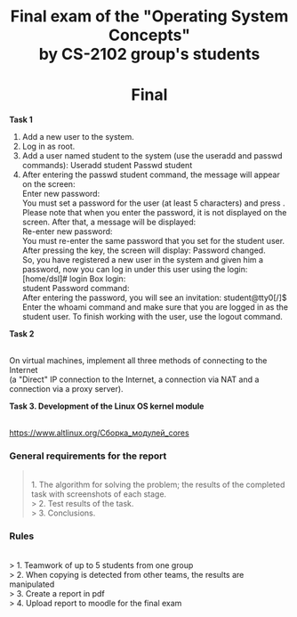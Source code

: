<h1 align="center">
Final exam of the "Operating System Concepts"
<br /> by CS-2102 group's students
</h1>

<h1 align="center">
	Final
</h1>

**Task 1**

1. Add a new user to the system.
2. Log in as root.
3. Add a user named student to the system (use the useradd and passwd commands): Useradd student Passwd student
4. After entering the passwd student command, the message will appear on the screen:
<br /> Enter new password:
<br /> You must set a password for the user (at least 5 characters) and press <Enter>. 
<br /> Please note that when you enter the password, it is not displayed on the screen. After that, a message will be displayed: 
<br /> Re-enter new password: 
<br /> You must re-enter the same password that you set for the student user. After pressing the <Enter> key, the screen will display: Password changed. 
<br /> So, you have registered a new user in the system and given him a password, now you can log in under this user using the login: [home/dsl]# login Box login: 
<br /> student Password command: 
<br /> After entering the password, you will see an invitation: student@tty0[/]$ 
<br /> Enter the whoami command and make sure that you are logged in as the student user. To finish working with the user, use the logout command. 
 
**Task 2**
	
<br /> On virtual machines, implement all three methods of connecting to the Internet 
<br /> (a "Direct" IP connection to the Internet, a connection via NAT and a connection via a proxy server).

**Task 3. Development of the Linux OS kernel module**
	
<br /> https://www.altlinux.org/Сборка_модулей_cores
	
### General requirements for the report
> <br /> 1. The algorithm for solving the problem; the results of the completed task with screenshots of each stage.
<br /> > 2. Test results of the task. 
<br /> > 3. Conclusions. 
  
### Rules
<br /> > 1. Teamwork of up to 5 students from one group
<br /> > 2. When copying is detected from other teams, the results are manipulated
<br /> > 3. Create a report in pdf 
<br /> > 4. Upload report to moodle for the final exam

  
